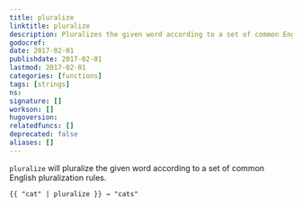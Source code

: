 ```yaml
---
title: pluralize
linktitle: pluralize
description: Pluralizes the given word according to a set of common English pluralization rules
godocref:
date: 2017-02-01
publishdate: 2017-02-01
lastmod: 2017-02-01
categories: [functions]
tags: [strings]
ns:
signature: []
workson: []
hugoversion:
relatedfuncs: []
deprecated: false
aliases: []
---
```


`pluralize` will pluralize the given word according to a set of common English pluralization rules.

```
{{ "cat" | pluralize }} → "cats"
```

